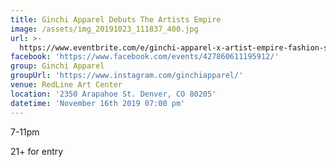 ```yaml
---
title: Ginchi Apparel Debuts The Artists Empire
image: /assets/img_20191023_111837_400.jpg
url: >-
  https://www.eventbrite.com/e/ginchi-apparel-x-artist-empire-fashion-show-launch-party-tickets-72314650065
facebook: 'https://www.facebook.com/events/427860611195912/'
group: Ginchi Apparel
groupUrl: 'https://www.instagram.com/ginchiapparel/'
venue: RedLine Art Center
location: '2350 Arapahoe St. Denver, CO 80205'
datetime: 'November 16th 2019 07:00 pm'
---
```

7-11pm

21+ for entry
